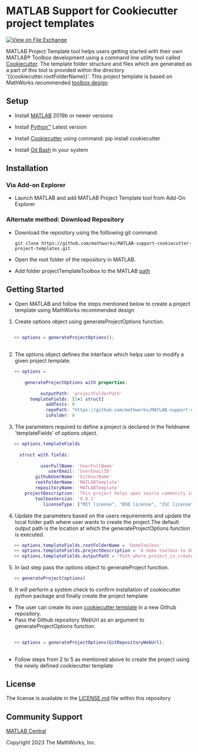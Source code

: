 # MATLAB Support for Cookiecutter project templates

[![View <File Exchange Title> on File Exchange](https://www.mathworks.com/matlabcentral/images/matlab-file-exchange.svg)](https://www.mathworks.com/matlabcentral/fileexchange/####-file-exchange-title) 

MATLAB Project Template tool helps users getting started with their own MATLAB&reg; Toolbox development using a command line utility tool called [Cookiecutter][1]. The template folder structure and files which are generated as a part of this tool is provided within the directory '{{cookiecutter.rootFolderName}}'. This project template is based on MathWorks recommended [toolbox design](https://github.com/mathworks/toolboxdesign)


## Setup  

* Install [MATLAB][2] 2019b or newer versions

* Install [Python&trade;][8] Latest version 

* Install [Cookiecutter][9] using command: pip install cookiecutter 

* Install [Git Bash][6] in your system  

## Installation 
### Via Add-on Explorer
  * Launch MATLAB and add MATLAB Project Template tool from Add-On Explorer

### Alternate method: Download Repository
  * Download the repository using the folllowing git command:

    `git clone https://github.com/mathworks/MATLAB-support-cookiecutter-project-templates.git`
  
  * Open the root folder of the repository in MATLAB.
  * Add folder projectTemplateToolbox to the MATLAB [path][10]


## Getting Started
 
 * Open MATLAB and follow the steps mentioned below to create a project template using MathWorks recommended design
 1. Create options object using generateProjectOptions function.

```matlab
  
   >> options = generateProjectOptions();
  
```
2. The options object defines the interface which helps user to modify a given project template.

```matlab
   >> options = 
     
       generateProjectOptions with properties:
     
             outputPath: 'projectFolderPath'
         templateFields: [1×1 struct]
               addTests: 0
               repoPath: "https://github.com/mathworks/MATLAB-support-cookiecutter-project-templates"
               isFolder: 0
```

3. The parameters required to define a project is declared in the fieldname 'templateFields' of options object.

```matlab
   >> options.templateFields
   
     struct with fields:
   
             userFullName: 'UserFullName'
                userEmail: 'UserEmailID'
           githubUserName: 'GitUserName'
           rootFolderName: 'MATLABTemplate'
           repositoryName: 'MATLABTemplate'
       projectDescription: 'This project helps open source community in getting started with toolbox development activity using MATLAB environment'
           toolboxVersion: '0.0.1'
              licenseType: ["MIT license", "BSD license", "ISC license", "Apache Software License 2.0", "GNU General Public License v3", "Not open source"]

```
4. Update the parameters based on the users requirements and update the local folder path where user wants to create the project.The default output path is the location at which the generateProjectOptions function is executed.

```matlab
   >> options.templateFields.rootFolderName = 'DemoToolbox'
   >> options.templateFields.projectDescription = 'A demo toolbox to demonstrate how user can get started in developing a new MATLAB toolbox'
   >> options.templateFields.outputPath = 'Path_where_project_is_created'
```
5. In last step pass the options object to generateProject function.

```matlab
   >> generateProject(options)
```
6. It will perform a system check to confirm installation of cookiecutter python package and finally create the project template
 
* The user can create its own [cookiecutter template](https://cookiecutter.readthedocs.io/en/1.7.2/first_steps.html) in a new Github repository.
* Pass the Github repository WebUrl as an argument to generateProjectOptions function.
```matlab
  
   >> options = generateProjectOptions(GitRepositoryWebUrl);
  
```
* Follow steps from 2 to 5 as mentioned above to create the project using the newly defined cookiecutter template

 ## License 

<!--- Make sure you have a License.txt within your Repo ---> 

The license is available in the [LICENSE.md][3] file within this repository

 
## Community Support 

[MATLAB Central](https://www.mathworks.com/matlabcentral) 

Copyright 2023 The MathWorks, Inc. 


[1]: https://github.com/cookiecutter/cookiecutter 

[2]: https://in.mathworks.com/help/install/install-products.html 

[3]: https://github.com/mathworks/MATLAB-Support-for-Cookiecutter-Project-Templates/-/blob/main/LICENSE 

[4]: https://in.mathworks.com/help/matlab/ref/matlab.addons.install.html 

[5]: https://in.mathworks.com/help/matlab/matlab_prog/create-and-share-custom-matlab-toolboxes.html 

[6]: https://git-scm.com/downloads 

[8]: https://www.python.org/downloads/ 

[9]: https://pypi.org/project/cookiecutter/

[10]: https://in.mathworks.com/help/matlab/ref/addpath.html#btpdojo-1
